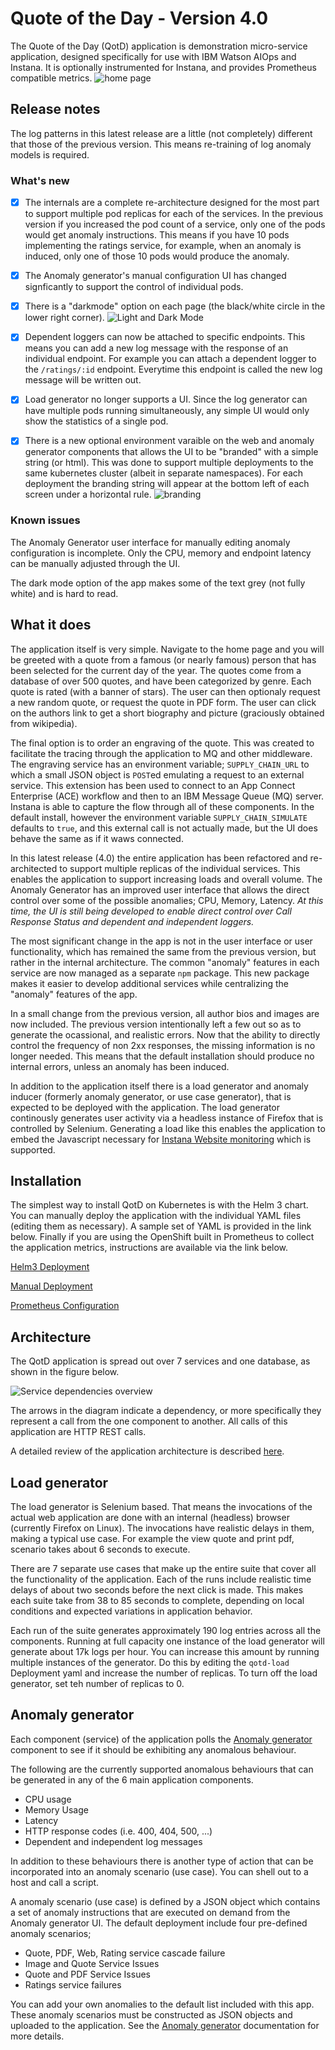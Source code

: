 # Quote of the Day - Version 4.0

The Quote of the Day (QotD) application is demonstration micro-service application, designed specifically for use with IBM Watson AIOps and Instana.  It is optionally instrumented for Instana, and provides Prometheus compatible metrics.
![home page](images/home_page.png)

## Release notes

The log patterns in this latest release are a little (not completely) different that those of the previous version.  This means re-training of log anomaly models is required.

### What's new

- [X] The internals are a complete re-architecture designed for the most part to support multiple pod replicas for each of the services.  In the previous version if you increased the pod count of a service, only one of the pods would get anomaly instructions.  This means if you have 10 pods implementing the ratings service, for example, when an anomaly is induced, only one of those 10 pods would produce the anomaly.

- [X] The Anomaly generator's manual configuration UI has changed signficantly to support the control of individual pods.

- [X] There is a "darkmode" option on each page (the black/white circle in the lower right corner).
![Light and Dark Mode](images/light_dark_mode.png)


- [X] Dependent loggers can now be attached to specific endpoints.  This means you can add a new log message with the response of an individual endpoint.  For example you can attach a dependent logger to the `/ratings/:id` endpoint.  Everytime this endpoint is called the new log message will be written out.

- [X] Load generator no longer supports a UI.  Since the log generator can have multiple pods running simultaneously, any simple UI would only show the statistics of a single pod.

- [X] There is a new optional environment varaible on the web and anomaly generator components that allows the UI to be "branded" with a simple string (or html).  This was done to support multiple deployments to the same kubernetes cluster (albeit in separate namespaces).  For each deployment the branding string will appear at the bottom left of each screen under a horizontal rule.
![branding](images/branding.png)

### Known issues

The Anomaly Generator user interface for manually editing anomaly configuration is incomplete.  Only the CPU, memory and endpoint latency can be manually adjusted through the UI.

The dark mode option of the app makes some of the text grey (not fully white) and is hard to read.

## What it does

The application itself is very simple.  Navigate to the home page and you will be greeted with a quote from a famous (or nearly famous) person that has been selected for the current day of the year.  The quotes come from a database of over 500 quotes, and have been categorized by genre. Each quote is rated (with a banner of stars). The user can then optionaly request a new random quote, or request the quote in PDF form.  The user can click on the authors link to get a short biography and picture (graciously obtained from wikipedia).  

The final option is to order an engraving of the quote.  This was created to facilitate the tracing through the application to MQ and other middleware.  The engraving service has an environment variable; `SUPPLY_CHAIN_URL` to which a small JSON object is `POST`ed emulating a request to an external service.  This extension has been used to connect to an App Connect Enterprise (ACE) workflow and then to an IBM Message Queue (MQ) server.  Instana is able to capture the flow through all of these components.  In the default install, however the environment variable `SUPPLY_CHAIN_SIMULATE` defaults to `true`, and this external call is not actually made, but the UI does behave the same as if it waws connected.

In this latest release (4.0) the entire application has been refactored and re-architected to support multiple replicas of the individual services.  This enables the application to support increasing loads and overall volume.  The Anomaly Generator has an improved user interface that allows the direct control over some of the possible anomalies; CPU, Memory, Latency.  *At this time, the UI is still being developed to enable direct control over Call Response Status and dependent and independent loggers.*

The most significant change in the app is not in the user interface or user functionality, which has remained the same from the previous version, but rather in the internal architecture.  The common "anomaly" features in each service are now managed as a separate `npm` package.  This new package makes it easier to develop additional services while centralizing the "anomaly" features of the app.

In a small change from the previous version, all author bios and images are now included.  The previous version intentionally left a few out so as to generate the ocassional, and realistic errors.  Now that the ability to directly control the frequency of non 2xx responses, the missing information is no longer needed.  This means that the default installation should produce no internal errors, unless an anomaly has been induced.

In addition to the application itself there is a load generator and anomaly inducer (formerly anomaly generator, or use case generator), that is expected to be deployed with the application.  The load generator continously generates user activity via a headless instance of Firefox that is controlled by Selenium.  Generating a load like this enables the application to embed the Javascript necessary for [Instana Website monitoring](https://www.ibm.com/docs/en/obi/current?topic=instana-monitoring-websites) which is supported.

## Installation

The simplest way to install QotD on Kubernetes is with the Helm 3 chart. You can manually deploy the application with the individual YAML files (editing them as necessary).  A sample set of YAML is provided in the link below.  Finally if you are using the OpenShift built in Prometheus to collect the application metrics, instructions are available via the link below.

[Helm3 Deployment](helm_deployment.md)

[Manual Deployment](manual_deployment.md)

[Prometheus Configuration](prometheus_config.md)

## Architecture

The QotD application is spread out over 7 services and one database, as shown in the figure below.  

![Service dependencies overview](images/qotd_service_arch.png)

The arrows in the diagram indicate a dependency, or more specifically they represent a call from the one component to another.  All calls of this application are HTTP REST calls.

A detailed review of the application architecture is described [here](arch_details.md).

## Load generator

The load generator is Selenium based.  That means the invocations of the actual web application are done with an internal (headless) browser (currently Firefox on Linux). The invocations have realistic delays in them, making a typical use case.  For example the view quote and print pdf, scenario takes about 6 seconds to execute.

There are 7 separate use cases that make up the entire suite that cover all the functionality of the application.  Each of the runs include realistic time delays of about two seconds before the next click is made.  This makes each suite take from 38 to 85 seconds to complete, depending on local conditions and expected variations in application behavior.  

Each run of the suite generates approximately 190 log entries across all the components.  Running at full capacity one instance of the load generator will generate about 17k logs per hour.  You can increase this amount by running multiple instances of the generator. Do this by editing the `qotd-load` Deployment yaml and increase the number of replicas.  To turn off the load generator, set teh number of replicas to 0.

## Anomaly generator

Each component (service) of the application polls the [Anomaly generator](anomaly_generator.md) component to see if it should be exhibiting any anomalous behaviour.

The following are the currently supported anomalous behaviours that can be generated in any of the 6 main application components.

- CPU usage
- Memory Usage
- Latency
- HTTP response codes (i.e. 400, 404, 500, ...)
- Dependent and independent log messages

In addition to these behaviours there is another type of action that can be incorporated into an anomaly scenario (use case).  You can shell out to a host and call a script.

A anomaly scenario (use case) is defined by a JSON object which contains a set of anomaly instructions that are executed on demand from the Anomaly generator UI. The default deployment include four pre-defined anomaly scenarios;

- Quote, PDF, Web, Rating service cascade failure
- Image and Quote Service Issues
- Quote and PDF Service Issues
- Ratings service failures

You can add your own anomalies to the default list included with this app. These anomaly scenarios must be constructed as JSON objects and uploaded to the  application.  See the [Anomaly generator](anomaly_generator.md) documentation for more details.
